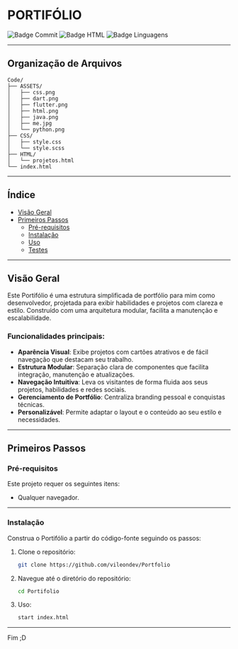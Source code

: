 # PORTIFÓLIO

![Badge Commit](https://img.shields.io/badge/último%20commit-hoje-blue)
![Badge HTML](https://img.shields.io/badge/html-68%25-blue)
![Badge Linguagens](https://img.shields.io/badge/linguagens-3-informational)

---
## Organização de Arquivos
    Code/
    ├── ASSETS/
    │   ├── css.png
    │   ├── dart.png
    │   ├── flutter.png
    │   ├── html.png
    │   ├── java.png
    │   ├── me.jpg
    │   └── python.png
    ├── CSS/
    │   ├── style.css
    │   └── style.scss
    ├── HTML/
    │   └── projetos.html
    └── index.html


---

##  Índice

- [Visão Geral](#visão-geral)
- [Primeiros Passos](#primeiros-passos)
  - [Pré-requisitos](#pré-requisitos)
  - [Instalação](#instalação)
  - [Uso](#uso)
  - [Testes](#testes)

---

##  Visão Geral

Este Portifólio é uma estrutura simplificada de portfólio para mim como desenvolvedor, projetada para exibir habilidades e projetos com clareza e estilo. Construído com uma arquitetura modular, facilita a manutenção e escalabilidade.

###  Funcionalidades principais:

-  **Aparência Visual**: Exibe projetos com cartões atrativos e de fácil navegação que destacam seu trabalho.
-  **Estrutura Modular**: Separação clara de componentes que facilita integração, manutenção e atualizações.
-  **Navegação Intuitiva**: Leva os visitantes de forma fluida aos seus projetos, habilidades e redes sociais.
-  **Gerenciamento de Portfólio**: Centraliza branding pessoal e conquistas técnicas.
-  **Personalizável**: Permite adaptar o layout e o conteúdo ao seu estilo e necessidades.

---

##  Primeiros Passos

###  Pré-requisitos

Este projeto requer os seguintes itens:

- Qualquer navegador.

---

###  Instalação

Construa o Portifólio a partir do código-fonte seguindo os passos:

1. Clone o repositório:

   ```bash
   git clone https://github.com/vileondev/Portfolio

2. Navegue até o diretório do repositório:

   ```bash
   cd Portifolio

3. Uso:

   ```bash
   start index.html

---


Fim ;D